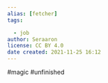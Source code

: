 ```yaml
---
alias: [fetcher]
tags:

  - job
author: Seraaron
license: CC BY 4.0
date created: 2021-11-25 16:12
---
```


#magic 
#unfinished 